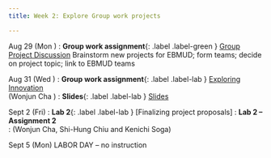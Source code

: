 ```yaml
---
title: Week 2: Explore Group work projects

---
```


Aug 29 (Mon ) 
: **Group work assignment**{: .label .label-green } [Group Project Discussion](/CivEng112/lectures/08-29)
Brainstorm new projects for EBMUD; form teams; decide on project topic; link to EBMUD teams

Aug 31 (Wed ) 
: **Group work assignment**{: .label .label-lab } [Exploring Innovation ](/CivEng112/lectures/08-31)  
 (Wonjun Cha )
: **Slides**{: .label .label-lab } [Slides](https://drive.google.com/drive/folders/1YC8G-8Jwm5JhEeXOOv6lpcU11ycCJ57T)

Sept 2 (Fri) 
: **Lab 2**{: .label .label-lab } [Finalizing project proposals]
: **Lab 2 – Assignment 2**  
: (Wonjun Cha, Shi-Hung Chiu and Kenichi Soga)

Sept 5 (Mon) LABOR DAY – no instruction